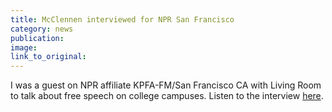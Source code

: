 ```yaml
---
title: McClennen interviewed for NPR San Francisco
category: news
publication:
image:
link_to_original:
---
```



I was a guest on NPR affiliate KPFA-FM/San Francisco CA with Living Room to talk about free speech on college campuses. Listen to the interview [here](https://kpfa.org/player/?audio=270069).